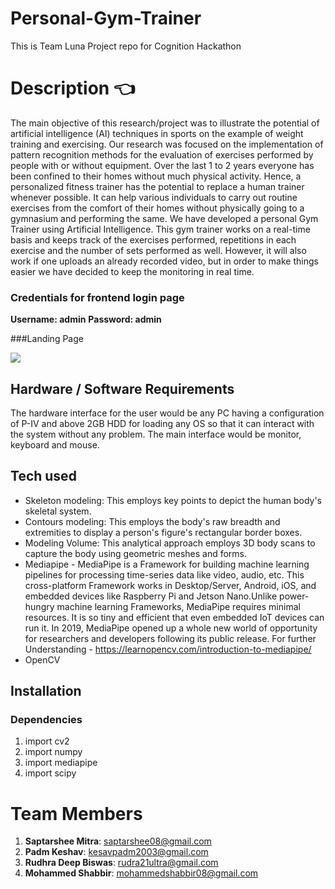 # Personal-Gym-Trainer
This is Team Luna Project repo for Cognition Hackathon
# Description :point_left:
The main objective of this research/project was to illustrate the potential of artificial intelligence (AI) techniques in sports on the example of weight 
training and exercising. Our research was focused on the implementation of pattern recognition methods for the evaluation of exercises performed by people with or without equipment. Over the last 1 to 2 years everyone has been confined to their homes without much physical activity. Hence, 
a personalized fitness trainer has the potential to replace a human trainer whenever possible. It can help various individuals to carry out routine exercises from the comfort of their homes without physically going to a gymnasium and performing the same. 
We have developed a  personal Gym Trainer using Artificial Intelligence. This gym trainer  works on a real-time basis and keeps track of the exercises performed,  repetitions in each exercise and the number of sets performed as well.  However, it will also work if one uploads an already recorded video, but  in order to make things easier we have decided to keep the monitoring in  real time.
### Credentials for frontend login page
**Username: admin**
**Password: admin**

###Landing Page

<img src="https://github.com/akshaybahadur21/Drowsiness_Detection/blob/master/assets/eye1.jpg](https://github.com/Padm0069/Personal-Gym-Trainer/blob/main/Gym%20Trainer%20Landing.jpg">

## Hardware / Software Requirements
The hardware interface for the user would be any PC having a 
configuration of P-IV and above 2GB HDD for loading any OS so that it 
can interact with the system without any problem. The main interface 
would be monitor, keyboard and mouse.

## Tech used 
- Skeleton modeling: This employs key points to depict the human body's skeletal system.
- Contours modeling: This employs the body's raw breadth and extremities to display a person's figure's rectangular border boxes.
- Modeling Volume: This analytical approach employs 3D body scans to capture the body using geometric meshes and forms.
- Mediapipe - MediaPipe is a Framework for building machine learning pipelines for processing time-series data like video, audio, etc. This cross-platform Framework      works in Desktop/Server, Android, iOS, and embedded devices like Raspberry Pi and Jetson Nano.Unlike power-hungry machine learning Frameworks, MediaPipe requires minimal resources. It is so tiny and efficient that even embedded IoT devices can run it. In 2019, MediaPipe opened up a whole new world of opportunity for researchers and 
developers following its public release.
For further Understanding -
https://learnopencv.com/introduction-to-mediapipe/
- OpenCV

## Installation
### Dependencies

1) import cv2
2) import numpy
3) import mediapipe
4) import scipy

# Team Members
1. **Saptarshee Mitra**: saptarshee08@gmail.com  
4. **Padm Keshav**: kesavpadm2003@gmail.com
2. **Rudhra Deep Biswas**: rudra21ultra@gmail.com
3. **Mohammed Shabbir**: mohammedshabbir08@gmail.com
